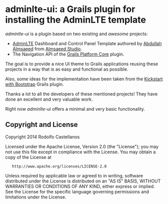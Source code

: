 adminlte-ui: a Grails plugin for installing the AdminLTE template
=================================================================

_adminlte-ui_ is a plugin based on two existing and *awesome* projects:

* [AdminLTE](http://almsaeedstudio.com/preview) Dashboard and Control Panel Template authored by [Abdullah Almsaeed](https://twitter.com/Almasaeed2010) from [Almsaeed Studio](http://almsaeedstudio.com).
* The Navigation API of the [Grails Platform Core](http://grails.org/plugin/platform-core) plugin.

The goal is to provide a nice UI theme to Grails applications reusing these projects in a way that is as easy and functional as possible.

Also, some ideas for the implementation have been taken from the [Kickstart with Bootstrap](https://grails.org/plugin/kickstart-with-bootstrap) Grails plugin.

Thanks a lot to all the developers of these mentioned projects! They have done an excellent and very valuable work.

Right now _adminlte-ui_ offers a minimal and very basic functionality.

Copyright and License
---------------------

   Copyright 2014 Rodolfo Castellanos

   Licensed under the Apache License, Version 2.0 (the "License");
   you may not use this file except in compliance with the License.
   You may obtain a copy of the License at

       http://www.apache.org/licenses/LICENSE-2.0

   Unless required by applicable law or agreed to in writing, software
   distributed under the License is distributed on an "AS IS" BASIS,
   WITHOUT WARRANTIES OR CONDITIONS OF ANY KIND, either express or implied.
   See the License for the specific language governing permissions and
   limitations under the License.
